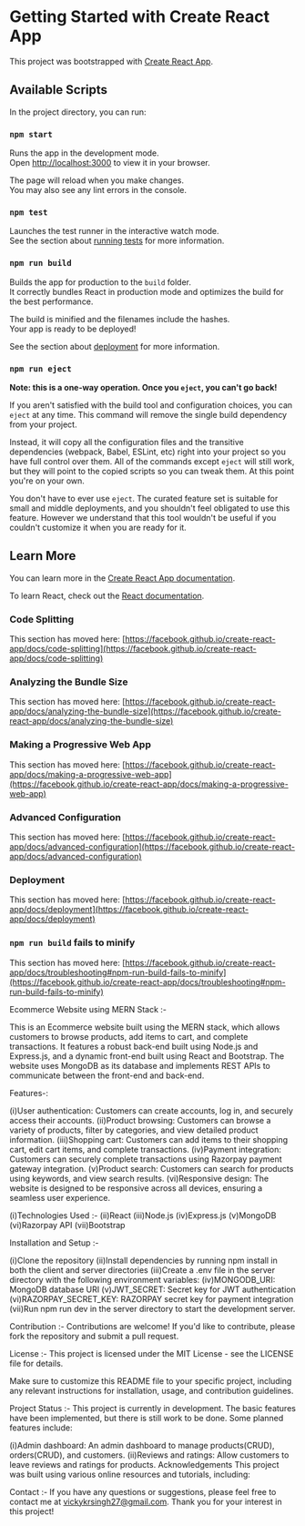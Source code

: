 # Getting Started with Create React App

This project was bootstrapped with [Create React App](https://github.com/facebook/create-react-app).

## Available Scripts

In the project directory, you can run:

### `npm start`

Runs the app in the development mode.\
Open [http://localhost:3000](http://localhost:3000) to view it in your browser.

The page will reload when you make changes.\
You may also see any lint errors in the console.

### `npm test`

Launches the test runner in the interactive watch mode.\
See the section about [running tests](https://facebook.github.io/create-react-app/docs/running-tests) for more information.

### `npm run build`

Builds the app for production to the `build` folder.\
It correctly bundles React in production mode and optimizes the build for the best performance.

The build is minified and the filenames include the hashes.\
Your app is ready to be deployed!

See the section about [deployment](https://facebook.github.io/create-react-app/docs/deployment) for more information.

### `npm run eject`

**Note: this is a one-way operation. Once you `eject`, you can't go back!**

If you aren't satisfied with the build tool and configuration choices, you can `eject` at any time. This command will remove the single build dependency from your project.

Instead, it will copy all the configuration files and the transitive dependencies (webpack, Babel, ESLint, etc) right into your project so you have full control over them. All of the commands except `eject` will still work, but they will point to the copied scripts so you can tweak them. At this point you're on your own.

You don't have to ever use `eject`. The curated feature set is suitable for small and middle deployments, and you shouldn't feel obligated to use this feature. However we understand that this tool wouldn't be useful if you couldn't customize it when you are ready for it.

## Learn More

You can learn more in the [Create React App documentation](https://facebook.github.io/create-react-app/docs/getting-started).

To learn React, check out the [React documentation](https://reactjs.org/).

### Code Splitting

This section has moved here: [https://facebook.github.io/create-react-app/docs/code-splitting](https://facebook.github.io/create-react-app/docs/code-splitting)

### Analyzing the Bundle Size

This section has moved here: [https://facebook.github.io/create-react-app/docs/analyzing-the-bundle-size](https://facebook.github.io/create-react-app/docs/analyzing-the-bundle-size)

### Making a Progressive Web App

This section has moved here: [https://facebook.github.io/create-react-app/docs/making-a-progressive-web-app](https://facebook.github.io/create-react-app/docs/making-a-progressive-web-app)

### Advanced Configuration

This section has moved here: [https://facebook.github.io/create-react-app/docs/advanced-configuration](https://facebook.github.io/create-react-app/docs/advanced-configuration)

### Deployment

This section has moved here: [https://facebook.github.io/create-react-app/docs/deployment](https://facebook.github.io/create-react-app/docs/deployment)

### `npm run build` fails to minify

This section has moved here: [https://facebook.github.io/create-react-app/docs/troubleshooting#npm-run-build-fails-to-minify](https://facebook.github.io/create-react-app/docs/troubleshooting#npm-run-build-fails-to-minify)









Ecommerce Website using MERN Stack :-

This is an Ecommerce website built using the MERN stack, which allows customers to browse products, add items to cart, and complete transactions. It features a robust back-end built using Node.js and Express.js, and a dynamic front-end built using React and Bootstrap. The website uses MongoDB as its database and implements REST APIs to communicate between the front-end and back-end.



Features-:

(i)User authentication:
Customers can create accounts, log in, and securely access their accounts.
(ii)Product browsing: 
Customers can browse a variety of products, filter by categories, and view detailed product information.
(iii)Shopping cart: 
Customers can add items to their shopping cart, edit cart items, and complete transactions.
(iv)Payment integration: 
Customers can securely complete transactions using Razorpay payment gateway integration.
(v)Product search: 
Customers can search for products using keywords, and view search results.
(vi)Responsive design: 
The website is designed to be responsive across all devices, ensuring a seamless user experience.


(i)Technologies Used :-
(ii)React
(iii)Node.js
(iv)Express.js
(v)MongoDB
(vi)Razorpay API
(vii)Bootstrap


Installation and Setup :- 

(i)Clone the repository
(ii)Install dependencies by running npm install in both the client and server directories
(iii)Create a .env file in the server directory with the following environment variables:
(iv)MONGODB_URI: MongoDB database URI
(v)JWT_SECRET: Secret key for JWT authentication
(vi)RAZORPAY_SECRET_KEY: RAZORPAY secret key for payment integration
(vii)Run npm run dev in the server directory to start the development server.


Contribution :-
Contributions are welcome! If you'd like to contribute, please fork the repository and submit a pull request.

License :-
This project is licensed under the MIT License - see the LICENSE file for details.

Make sure to customize this README file to your specific project, including any relevant instructions for installation, usage, and contribution guidelines.

Project Status :-
This project is currently in development. The basic features have been implemented, but there is still work to be done. Some planned features include:

(i)Admin dashboard: An admin dashboard to manage products(CRUD), orders(CRUD), and customers.
(ii)Reviews and ratings: Allow customers to leave reviews and ratings for products.
Acknowledgements
This project was built using various online resources and tutorials, including:


Contact :-
If you have any questions or suggestions, please feel free to contact me at vickykrsingh27@gmail.com. Thank you for your interest in this project!